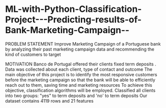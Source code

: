 # ML-with-Python-Classification-Project---Predicting-results-of-Bank-Marketing-Campaign--
PROBLEM STATEMENT
Improve Marketing Campaign of a Portuguese bank by analyzing their past marketing campaign data and recommending the kind of customers to target

MOTIVATION
Banco de Portugal offered their clients fixed term deposits . Data was collected about each client, type of contact and outcome
The main objective of this project is to identify the most responsive customers before the marketing campaign so that the bank will be able to efficiently reach out to them, saving time and marketing resources
To achieve this objective, classification algorithms will be employed.
Classified all clients into two groups: "yes" to term deposits and 'no' to term deposits
Our dataset contains 4119 rows and 21 features
